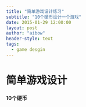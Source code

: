 ```yaml
---
title: "简单游戏设计练习"
subtitle: "10个硬币设计一个游戏"
date: 2015-01-29 12:00:00
layout: post
author: "aibow"
header-style: text
tags:
  - game desgin
---
```


# 简单游戏设计

#### 10个硬币

